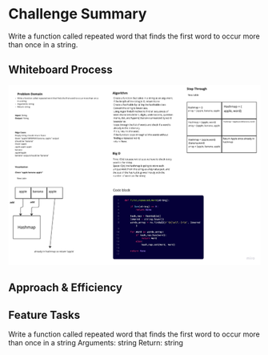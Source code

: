# Challenge Summary
<!-- Description of the challenge -->
Write a function called repeated word that finds the first word to occur more than once in a string.
## Whiteboard Process
<!-- Embedded whiteboard image -->
![Whiteboard Image](./hashtable_repeated_word.jpg)
## Approach & Efficiency
<!-- What approach did you take? Why? What is the Big O space/time for this approach? -->
## Feature Tasks
Write a function called repeated word that finds the first word to occur more than once in a string
Arguments: string
Return: string

